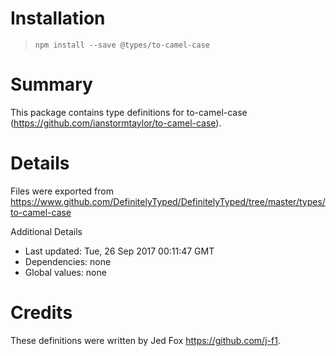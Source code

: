 # Installation
> `npm install --save @types/to-camel-case`

# Summary
This package contains type definitions for to-camel-case (https://github.com/ianstormtaylor/to-camel-case).

# Details
Files were exported from https://www.github.com/DefinitelyTyped/DefinitelyTyped/tree/master/types/to-camel-case

Additional Details
 * Last updated: Tue, 26 Sep 2017 00:11:47 GMT
 * Dependencies: none
 * Global values: none

# Credits
These definitions were written by Jed Fox <https://github.com/j-f1>.
